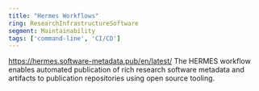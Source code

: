```yaml
---
title: "Hermes Workflows"
ring: ResearchInfrastructureSoftware
segment: Maintainability
tags: ['command-line', 'CI/CD']
---
```

https://hermes.software-metadata.pub/en/latest/
The HERMES workflow enables automated publication of rich research software metadata and artifacts to publication repositories using open source tooling.
